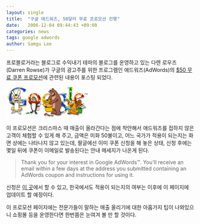 ```yaml
---
layout: single
title:  "구글 애드워즈, 50달러 무료 프로모션 진행"
date:   2006-12-04 09:44:43 +09:00
categories: news
tags: google adwords
author: Samgu Lee
---
```

프로블로거라는 블로그로 수익내기 테마의 블로그를 운영하고 있는 다렌 로우즈(Darren Rowse)가 구글의 광고주를 위한 프로그램인 애드워즈(AdWords)의 [$50 무료 쿠폰 프로모션](http://www.problogger.net/archives/2006/12/04/adwords-offer-50-free-ads-for-new-advertisers/)에 관련된 내용이 포스팅 되었다.

![구글의 기념일 로고](/assets/google-adwords-50-dollors-promotion.gif)

이 프로모션은 크리스마스 때 매출이 올라간다는 점에 착안해서 애드워즈를 접하지 않은 고객이 체험할 수 있게 해 주고, 금액은 미화 50불이고, 어느 국가가 적용이 되는지는 화면 상에는 나타나지 않고 있는데, 팔글에선 이미 쿠폰 신청을 해 놓은 상태, 신청 후에는 몇일 뒤에 쿠폰이 이메일로 발송된다는 안내 메세지가 나온게 된다.

> Thank you for your interest in Google AdWords™. You'll receive an email within a few days at the address you submitted containing an AdWords coupon and instructions for using it. 

신청은 [이 곳](http://services.google.com/marketing/links/au-oa-sitetargeting/)에서 할 수 있고, 한국에서도 적용이 되는지의 여부는 이후에 이 페이지에 업데이트 할 예정이다.

이 프로모션 페이지에는 전문가들이 말하는 매출 올리기에 대한 아홉가지 팁이 나와있으니 쇼핑몰 등을 운영한다면 한번쯤은 눈여겨 볼 만 할 것이다.
